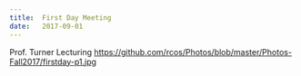 ```yaml
---
title:  First Day Meeting
date:   2017-09-01
---
```


Prof. Turner Lecturing
[https://github.com/rcos/Photos/blob/master/Photos-Fall2017/firstday-p1.jpg ](https://github.com/rcos/Photos/blob/master/Photos-Fall2017/firstday-p1.jpg )
  